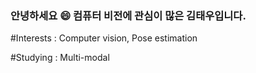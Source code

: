 ### 안녕하세요 😄 컴퓨터 비전에 관심이 많은 김태우입니다.

#Interests : Computer vision, Pose estimation

#Studying : Multi-modal

<!--
**99xtaewoo/99xtaewoo** is a ✨ _special_ ✨ repository because its `README.md` (this file) appears on your GitHub profile.

Here are some ideas to get you started:

- 🔭 I’m currently working on ...
- 🌱 I’m currently learning ...
- 👯 I’m looking to collaborate on ...
- 🤔 I’m looking for help with ...
- 💬 Ask me about ...
- 📫 How to reach me: ...
- 😄 Pronouns: ...
- ⚡ Fun fact: ...
-->
